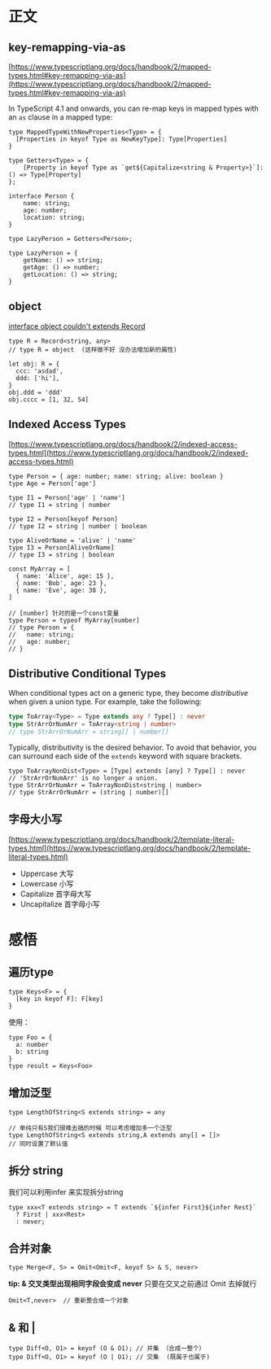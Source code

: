 # 正文

## key-remapping-via-as

[https://www.typescriptlang.org/docs/handbook/2/mapped-types.html#key-remapping-via-as](https://www.typescriptlang.org/docs/handbook/2/mapped-types.html#key-remapping-via-as)

In TypeScript 4.1 and onwards, you can re-map keys in mapped types with an `as` clause in a mapped type:

```tsx
type MappedTypeWithNewProperties<Type> = {
  [Properties in keyof Type as NewKeyType]: Type[Properties]
}
```

```
type Getters<Type> = {
    [Property in keyof Type as `get${Capitalize<string & Property>}`]: () => Type[Property]
};

interface Person {
    name: string;
    age: number;
    location: string;
}

type LazyPerson = Getters<Person>;

type LazyPerson = {
    getName: () => string;
    getAge: () => number;
    getLocation: () => string;
}
```

## object

[interface object couldn't extends Record](https://stackoverflow.com/questions/64621451/interface-object-couldnt-extends-recordstring-unknown)

```tsx
type R = Record<string, any>
// type R = object  (这样做不好 没办法增加新的属性)

let obj: R = {
  ccc: 'asdad',
  ddd: ['hi'],
}
obj.ddd = 'ddd'
obj.cccc = [1, 32, 54]
```

## Indexed Access Types

[https://www.typescriptlang.org/docs/handbook/2/indexed-access-types.html](https://www.typescriptlang.org/docs/handbook/2/indexed-access-types.html)

```tsx
type Person = { age: number; name: string; alive: boolean }
type Age = Person['age']
```

```tsx
type I1 = Person['age' | 'name']
// type I1 = string | number

type I2 = Person[keyof Person]
// type I2 = string | number | boolean

type AliveOrName = 'alive' | 'name'
type I3 = Person[AliveOrName]
// type I3 = string | boolean
```

```tsx
const MyArray = [
  { name: 'Alice', age: 15 },
  { name: 'Bob', age: 23 },
  { name: 'Eve', age: 38 },
]

// [number] 针对的是一个const变量
type Person = typeof MyArray[number]
// type Person = {
//   name: string;
//   age: number;
// }
```

## Distributive Conditional Types

When conditional types act on a generic type, they become _distributive_ when given a union type. For example, take the following:

```ts
type ToArray<Type> = Type extends any ? Type[] : never
type StrArrOrNumArr = ToArray<string | number>
// type StrArrOrNumArr = string[] | number[]
```

Typically, distributivity is the desired behavior. To avoid that behavior, you can surround each side of the `extends` keyword with square brackets.

```tsx
type ToArrayNonDist<Type> = [Type] extends [any] ? Type[] : never
// 'StrArrOrNumArr' is no longer a union.
type StrArrOrNumArr = ToArrayNonDist<string | number>
// type StrArrOrNumArr = (string | number)[]
```



## 字母大小写

[https://www.typescriptlang.org/docs/handbook/2/template-literal-types.html](https://www.typescriptlang.org/docs/handbook/2/template-literal-types.html)

* Uppercase 大写
* Lowercase 小写
* Capitalize 首字母大写
* Uncapitalize 首字母小写



# 感悟



## 遍历type

```tsx
type Keys<F> = {
  [key in keyof F]: F[key]
}
```

使用：

```tsx
type Foo = {
  a: number
  b: string
}
type result = Keys<Foo>
```









## 增加泛型

```tsx
type LengthOfString<S extends string> = any

// 单纯只有S我们很难去搞的时候 可以考虑增加多一个泛型
type LengthOfString<S extends string,A extends any[] = []>   
// 同时设置了默认值  
```





## 拆分 string

我们可以利用infer 来实现拆分string

```tsx
type xxx<T extends string> = T extends `${infer First}${infer Rest}`
  ? First | xxx<Rest>
  : never;
```



## 合并对象

```tsx
type Merge<F, S> = Omit<Omit<F, keyof S> & S, never>
```

**tip:  & 交叉类型出现相同字段会变成 never** 只要在交叉之前通过 Omit 去掉就行

```tsx
Omit<T,never>  // 重新整合成一个对象  
```



## & 和 |

```tsx
type Diff<O, O1> = keyof (O & O1); // 并集 （合成一整个）
type Diff<O, O1> = keyof (O | O1); // 交集  (既属于也属于)
```

